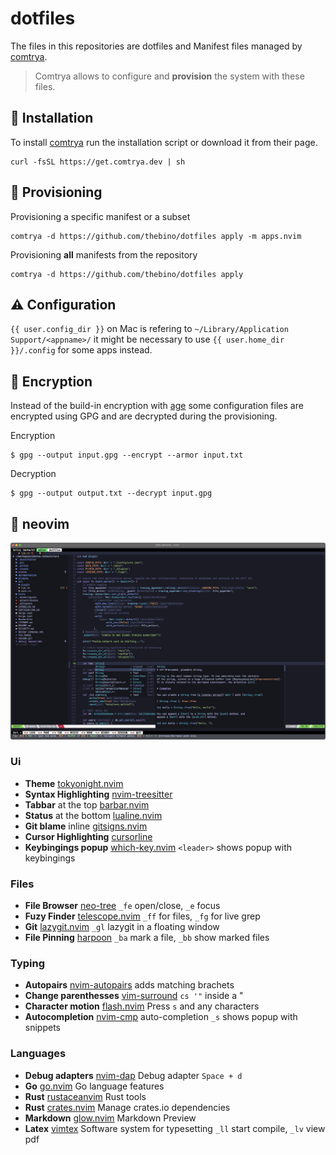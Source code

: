 # dotfiles

The files in this repositories are dotfiles and Manifest files managed by [comtrya](https://github.com/comtrya/comtrya).

> Comtrya allows to configure and **provision** the system with these files.


## 🔧 Installation
To install [comtrya](https://www.comtrya.dev/getting-started/installation) run the installation script or download it from their page.
```shell
curl -fsSL https://get.comtrya.dev | sh
```



## 🌱 Provisioning
Provisioning a specific manifest or a subset
```shell
comtrya -d https://github.com/thebino/dotfiles apply -m apps.nvim
```

Provisioning **all** manifests from the repository
```shell
comtrya -d https://github.com/thebino/dotfiles apply
```



## ⚠️ Configuration
 `{{ user.config_dir }}` on Mac is refering to `~/Library/Application Support/<appname>/` it might be necessary to use `{{ user.home_dir }}/.config` for some apps instead.



## 🔐 Encryption
Instead of the build-in encryption with [age](https://crates.io/crates/age) some configuration files are encrypted using GPG and are decrypted during the provisioning.

Encryption
```shell
$ gpg --output input.gpg --encrypt --armor input.txt
```

Decryption
```shell
$ gpg --output output.txt --decrypt input.gpg
```



## 📝 neovim

![nvim screen](docs/editor_nvim.png)

### Ui
 - **Theme** [tokyonight.nvim](https://github.com/folke/tokyonight.nvim)
 - **Syntax Highlighting** [nvim-treesitter](https://github.com/nvim-treesitter/nvim-treesitter)
 - **Tabbar** at the top [barbar.nvim](https://github.com/nanozuki/tabby.nvim/) 
 - **Status** at the bottom [lualine.nvim](https://github.com/nvim-lualine/lualine.nvim)
 - **Git blame** inline [gitsigns.nvim](https://github.com/lewis6991/gitsigns.nvim)
 - **Cursor Highlighting** [cursorline](https://github.com/yamatsum/nvim-cursorline)
 - **Keybingings popup** [which-key.nvim](https://github.com/folke/which-key.nvim) `<leader>` shows popup with keybingings


### Files
 - **File Browser** [neo-tree](https://github.com/nvim-neo-tree/neo-tree.nvim) `_fe` open/close, `_e` focus
 - **Fuzy Finder** [telescope.nvim](https://github.com/nvim-telescope/telescope.nvim) `_ff` for files, `_fg` for live grep
 - **Git** [lazygit.nvim](https://github.com/kdheepak/lazygit.nvim) `_gl` lazygit in a floating window
 - **File Pinning** [harpoon](https://github.com/ThePrimeagen/harpoon/tree/harpoon2) `_ba` mark a file, `_bb` show marked files

### Typing
 - **Autopairs** [nvim-autopairs](https://github.com/windwp/nvim-autopairs) adds matching brachets
 - **Change parenthesses** [vim-surround](https://github.com/tpope/vim-surround) `cs '"` inside a \"
 - **Character motion** [flash.nvim](https://github.com/folke/flash.nvim) Press `s` and any characters
 - **Autocompletion** [nvim-cmp](https://github.com/hrsh7th/nvim-cmp) auto-completion `_s` shows popup with snippets


### Languages
 - **Debug adapters** [nvim-dap](https://github.com/mfussenegger/nvim-dap) Debug adapter `Space + d`
 - **Go** [go.nvim](https://github.com/ray-x/go.nvim) Go language features
 - **Rust** [rustaceanvim](https://github.com/mrcjkb/rustaceanvim) Rust tools
 - **Rust** [crates.nvim](https://github.com/Saecki/crates.nvim) Manage crates.io dependencies
 - **Markdown** [glow.nvim](https://github.com/ellisonleao/glow.nvim) Markdown Preview
 - **Latex** [vimtex](https://github.com/lervag/vimtex) Software system for typesetting `_ll` start compile, `_lv` view pdf 

